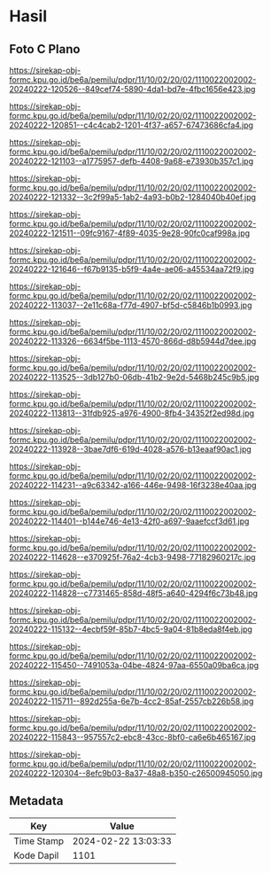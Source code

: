 # Hasil

## Foto C Plano

https://sirekap-obj-formc.kpu.go.id/be6a/pemilu/pdpr/11/10/02/20/02/1110022002002-20240222-120526--849cef74-5890-4da1-bd7e-4fbc1656e423.jpg

https://sirekap-obj-formc.kpu.go.id/be6a/pemilu/pdpr/11/10/02/20/02/1110022002002-20240222-120851--c4c4cab2-1201-4f37-a657-67473686cfa4.jpg

https://sirekap-obj-formc.kpu.go.id/be6a/pemilu/pdpr/11/10/02/20/02/1110022002002-20240222-121103--a1775957-defb-4408-9a68-e73930b357c1.jpg

https://sirekap-obj-formc.kpu.go.id/be6a/pemilu/pdpr/11/10/02/20/02/1110022002002-20240222-121332--3c2f99a5-1ab2-4a93-b0b2-1284040b40ef.jpg

https://sirekap-obj-formc.kpu.go.id/be6a/pemilu/pdpr/11/10/02/20/02/1110022002002-20240222-121511--09fc9167-4f89-4035-9e28-90fc0caf998a.jpg

https://sirekap-obj-formc.kpu.go.id/be6a/pemilu/pdpr/11/10/02/20/02/1110022002002-20240222-121646--f67b9135-b5f9-4a4e-ae06-a45534aa72f9.jpg

https://sirekap-obj-formc.kpu.go.id/be6a/pemilu/pdpr/11/10/02/20/02/1110022002002-20240222-113037--2e11c68a-f77d-4907-bf5d-c5846b1b0993.jpg

https://sirekap-obj-formc.kpu.go.id/be6a/pemilu/pdpr/11/10/02/20/02/1110022002002-20240222-113326--6634f5be-1113-4570-866d-d8b5944d7dee.jpg

https://sirekap-obj-formc.kpu.go.id/be6a/pemilu/pdpr/11/10/02/20/02/1110022002002-20240222-113525--3db127b0-06db-41b2-9e2d-5468b245c9b5.jpg

https://sirekap-obj-formc.kpu.go.id/be6a/pemilu/pdpr/11/10/02/20/02/1110022002002-20240222-113813--31fdb925-a976-4900-8fb4-34352f2ed98d.jpg

https://sirekap-obj-formc.kpu.go.id/be6a/pemilu/pdpr/11/10/02/20/02/1110022002002-20240222-113928--3bae7df6-619d-4028-a576-b13eaaf90ac1.jpg

https://sirekap-obj-formc.kpu.go.id/be6a/pemilu/pdpr/11/10/02/20/02/1110022002002-20240222-114231--a9c63342-a166-446e-9498-16f3238e40aa.jpg

https://sirekap-obj-formc.kpu.go.id/be6a/pemilu/pdpr/11/10/02/20/02/1110022002002-20240222-114401--b144e746-4e13-42f0-a697-9aaefccf3d61.jpg

https://sirekap-obj-formc.kpu.go.id/be6a/pemilu/pdpr/11/10/02/20/02/1110022002002-20240222-114628--e370925f-76a2-4cb3-9498-77182960217c.jpg

https://sirekap-obj-formc.kpu.go.id/be6a/pemilu/pdpr/11/10/02/20/02/1110022002002-20240222-114828--c7731465-858d-48f5-a640-4294f6c73b48.jpg

https://sirekap-obj-formc.kpu.go.id/be6a/pemilu/pdpr/11/10/02/20/02/1110022002002-20240222-115132--4ecbf59f-85b7-4bc5-9a04-81b8eda8f4eb.jpg

https://sirekap-obj-formc.kpu.go.id/be6a/pemilu/pdpr/11/10/02/20/02/1110022002002-20240222-115450--7491053a-04be-4824-97aa-6550a09ba6ca.jpg

https://sirekap-obj-formc.kpu.go.id/be6a/pemilu/pdpr/11/10/02/20/02/1110022002002-20240222-115711--892d255a-6e7b-4cc2-85af-2557cb226b58.jpg

https://sirekap-obj-formc.kpu.go.id/be6a/pemilu/pdpr/11/10/02/20/02/1110022002002-20240222-115843--957557c2-ebc8-43cc-8bf0-ca6e6b465167.jpg

https://sirekap-obj-formc.kpu.go.id/be6a/pemilu/pdpr/11/10/02/20/02/1110022002002-20240222-120304--8efc9b03-8a37-48a8-b350-c26500945050.jpg


## Metadata

| Key        | Value               |
| ---------- | ------------------- |
| Time Stamp | 2024-02-22 13:03:33 |
| Kode Dapil | 1101                |



